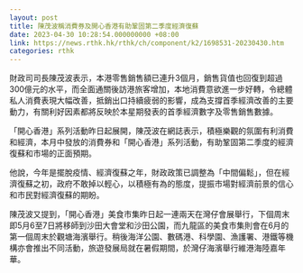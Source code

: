 ```yaml
---
layout: post
title: 陳茂波稱消費券及開心香港有助鞏固第二季度經濟復蘇
date: 2023-04-30 10:28:54.000000000 +08:00
link: https://news.rthk.hk/rthk/ch/component/k2/1698531-20230430.htm
categories: rthk
---
```


財政司司長陳茂波表示，本港零售銷售額已連升3個月，銷售貨值也回復到超過300億元的水平，而全面通關後訪港旅客增加，本地消費意欲進一步好轉，令總體私人消費表現大幅改善，抵銷出口持續疲弱的影響，成為支撐首季經濟改善的主要動力，有關利好因素都將反映於本星期發表的首季經濟數字及零售銷售數據。

「開心香港」系列活動昨日起展開，陳茂波在網誌表示，積極樂觀的氛圍有利消費和經濟，本月中發放的消費券和「開心香港」系列活動，有助鞏固第二季度的經濟復蘇和市場的正面預期。

他說，今年是擺脫疫情、經濟復蘇之年，財政政策已調整為「中間偏鬆」，但在經濟復蘇之初，政府不敢掉以輕心，以積極有為的態度，提振市場對經濟前景的信心和市民對經濟復蘇的期盼。

陳茂波又提到，「開心香港」美食市集昨日起一連兩天在灣仔會展舉行，下個周末即5月6至7日將移師到沙田大會堂和沙田公園，而九龍區的美食市集則會在6月的第一個周末於觀塘海濱舉行。稍後海洋公園、數碼港、科學園、漁護署、港鐵等機構亦會推出不同活動，旅遊發展局就在暑假期間，於灣仔海濱舉行維港海陸嘉年華。
